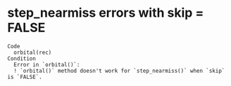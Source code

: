 # step_nearmiss errors with skip = FALSE

    Code
      orbital(rec)
    Condition
      Error in `orbital()`:
      ! `orbital()` method doesn't work for `step_nearmiss()` when `skip` is `FALSE`.

